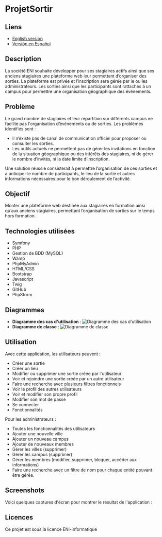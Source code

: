 # ProjetSortir

## Liens
- [English version](README.md)
- [Versión en Español](README_ES.md)

## Description
La société ENI souhaite développer pour ses stagiaires actifs ainsi que ses anciens stagiaires une plateforme web leur permettant d’organiser des sorties. La plateforme est privée et l’inscription sera gérée par le ou les administrateurs. Les sorties ainsi que les participants sont rattachés à un campus pour permettre une organisation géographique des événements.

## Problème
Le grand nombre de stagiaires et leur répartition sur différents campus ne facilite pas l'organisation d’événements ou de sorties. Les problèmes identifiés sont :
- Il n’existe pas de canal de communication officiel pour proposer ou consulter les sorties.
- Les outils actuels ne permettent pas de gérer les invitations en fonction de la situation géographique ou des intérêts des stagiaires, ni de gérer le nombre d’invités, ni la date limite d’inscription.

Une solution réussie consisterait à permettre l’organisation de ces sorties et à anticiper le nombre de participants, le lieu de la sortie et autres informations nécessaires pour le bon déroulement de l’activité.

## Objectif
Monter une plateforme web destinée aux stagiaires en formation ainsi qu’aux anciens stagiaires, permettant l’organisation de sorties sur le temps hors formation.

## Technologies utilisées
- Symfony
- PHP
- Gestion de BDD (MySQL)
- Wamp
- PhpMyAdmin
- HTML/CSS
- Bootstrap
- Javascript
- Twig
- GitHub
- PhpStorm

## Diagrammes
- **Diagramme des cas d'utilisation** : ![Diagramme des cas d'utilisation](URL_DE_VOTRE_DIAGRAMME_UTILISATION)
- **Diagramme de classe** : ![Diagramme de classe](URL_DE_VOTRE_DIAGRAMME_CLASSE)

## Utilisation
Avec cette application, les utilisateurs peuvent :

- Créer une sortie
- Créer un lieu
- Modifier ou supprimer une sortie créée par l'utilisateur
- Voir et rejoindre une sortie créée par un autre utilisateur
- Faire une recherche avec plusieurs filtres fonctionnels
- Voir le profil des autres utilisateurs
- Voir et modifier son propre profil
- Modifier son mot de passe
- Se connecter
- Fonctionnalités

Pour les administrateurs :

- Toutes les fonctionnalités des utilisateurs
- Ajouter une nouvelle ville
- Ajouter un nouveau campus
- Ajouter de nouveaux membres
- Gérer les villes (supprimer)
- Gérer les campus (supprimer)
- Gérer les membres (modifier, supprimer, bloquer, accéder aux informations)
- Faire une recherche avec un filtre de nom pour chaque entité pouvant être gérée.

## Screenshots
Voici quelques captures d'écran pour montrer le résultat de l'application :

## Licences
Ce projet est sous la licence ENI-informatique
